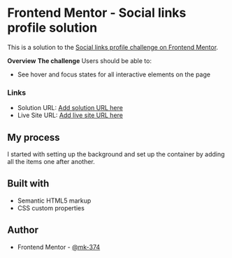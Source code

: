 # Frontend Mentor - Social links profile solution

This is a solution to the [Social links profile challenge on Frontend Mentor](https://www.frontendmentor.io/challenges/social-links-profile-UG32l9m6dQ). 

**Overview**
**The challenge**
Users should be able to:
- See hover and focus states for all interactive elements on the page

### Links

- Solution URL: [Add solution URL here](https://github.com/mk-374/social-links-profile)
- Live Site URL: [Add live site URL here](https://mk-374.github.io/social-links-profile/)

## My process
I started with setting up the background and set up the container by adding all the items one after another. 

## Built with
- Semantic HTML5 markup
- CSS custom properties

## Author
- Frontend Mentor - [@mk-374](https://www.frontendmentor.io/profile/mk-374)
